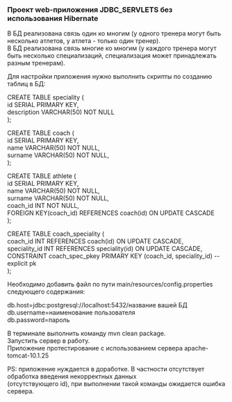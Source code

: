 ### Проект web-приложения JDBC_SERVLETS без использования Hibernate

В БД реализована связь один ко многим (у одного тренера могут быть несколько атлетов, у атлета - только один тренер).  
В БД реализована связь многие ко многим (у каждого тренера могут быть несколько специализаций, специализация может принадлежать разным тренерам).  
    
Для настройки приложения нужно выполнить скрипты по созданию таблиц в БД:  
  
CREATE TABLE speciality (  
    id SERIAL PRIMARY KEY,  
    description VARCHAR(50) NOT NULL  
);  
  
CREATE TABLE coach (  
    id SERIAL PRIMARY KEY,  
    name VARCHAR(50) NOT NULL,  
    surname VARCHAR(50) NOT NULL,  
);  
  
CREATE TABLE athlete (  
    id SERIAL PRIMARY KEY,  
    name VARCHAR(50) NOT NULL,  
    surname VARCHAR(50) NOT NULL,  
    coach_id INT NOT NULL,  
    FOREIGN KEY(coach_id) REFERENCES coach(id) ON UPDATE CASCADE  
);  
  
CREATE TABLE coach_speciality (  
    coach_id INT REFERENCES coach(id) ON UPDATE CASCADE,  
    speciality_id INT REFERENCES speciality(id) ON UPDATE CASCADE,  
    CONSTRAINT coach_spec_pkey PRIMARY KEY (coach_id, speciality_id) -- explicit pk  
);  
  
Необходимо добавить файл по пути main/resources/config.properties следующего содержания:  
  
db.host=jdbc:postgresql://localhost:5432/название вашей БД  
db.username=наименование пользователя  
db.password=пароль  
  
В терминале выполнить команду mvn clean package.  
Запустить сервер в работу.  
Приложение протестирование с использованием сервера apache-tomcat-10.1.25  
  
PS: приложение нуждается в доработке. В частности отсутствует обработка введения некорректных данных   
(отсутствующего id), при выполнении такой команды ожидается ошибка сервера.